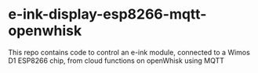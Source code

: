 # e-ink-display-esp8266-mqtt-openwhisk
This repo contains code to control an e-ink module, connected to a Wimos D1 ESP8266 chip, from cloud functions on openWhisk using MQTT
